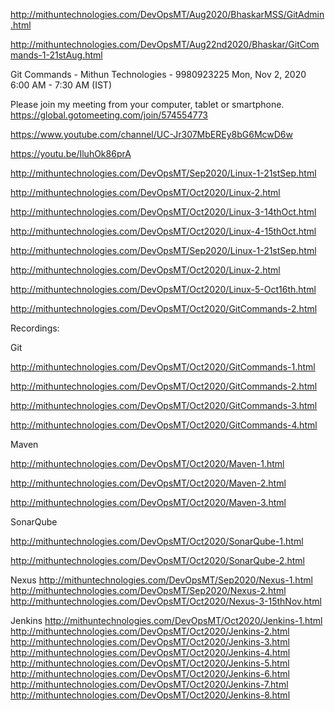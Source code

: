 http://mithuntechnologies.com/DevOpsMT/Aug2020/BhaskarMSS/GitAdmin.html

http://mithuntechnologies.com/DevOpsMT/Aug22nd2020/Bhaskar/GitCommands-1-21stAug.html

Git Commands - Mithun Technologies - 9980923225
Mon, Nov 2, 2020 6:00 AM - 7:30 AM (IST)

Please join my meeting from your computer, tablet or smartphone.
https://global.gotomeeting.com/join/574554773

https://www.youtube.com/channel/UC-Jr307MbEREy8bG6McwD6w

https://youtu.be/IluhOk86prA

http://mithuntechnologies.com/DevOpsMT/Sep2020/Linux-1-21stSep.html

http://mithuntechnologies.com/DevOpsMT/Oct2020/Linux-2.html

http://mithuntechnologies.com/DevOpsMT/Oct2020/Linux-3-14thOct.html

http://mithuntechnologies.com/DevOpsMT/Oct2020/Linux-4-15thOct.html

http://mithuntechnologies.com/DevOpsMT/Sep2020/Linux-1-21stSep.html

http://mithuntechnologies.com/DevOpsMT/Oct2020/Linux-2.html

http://mithuntechnologies.com/DevOpsMT/Oct2020/Linux-5-Oct16th.html

http://mithuntechnologies.com/DevOpsMT/Oct2020/GitCommands-2.html


Recordings:

Git

http://mithuntechnologies.com/DevOpsMT/Oct2020/GitCommands-1.html

http://mithuntechnologies.com/DevOpsMT/Oct2020/GitCommands-2.html

http://mithuntechnologies.com/DevOpsMT/Oct2020/GitCommands-3.html

http://mithuntechnologies.com/DevOpsMT/Oct2020/GitCommands-4.html

Maven

http://mithuntechnologies.com/DevOpsMT/Oct2020/Maven-1.html

http://mithuntechnologies.com/DevOpsMT/Oct2020/Maven-2.html

http://mithuntechnologies.com/DevOpsMT/Oct2020/Maven-3.html

SonarQube

http://mithuntechnologies.com/DevOpsMT/Oct2020/SonarQube-1.html

http://mithuntechnologies.com/DevOpsMT/Oct2020/SonarQube-2.html

Nexus
http://mithuntechnologies.com/DevOpsMT/Sep2020/Nexus-1.html
http://mithuntechnologies.com/DevOpsMT/Sep2020/Nexus-2.html
http://mithuntechnologies.com/DevOpsMT/Oct2020/Nexus-3-15thNov.html

Jenkins
http://mithuntechnologies.com/DevOpsMT/Oct2020/Jenkins-1.html
http://mithuntechnologies.com/DevOpsMT/Oct2020/Jenkins-2.html
http://mithuntechnologies.com/DevOpsMT/Oct2020/Jenkins-3.html
http://mithuntechnologies.com/DevOpsMT/Oct2020/Jenkins-4.html
http://mithuntechnologies.com/DevOpsMT/Oct2020/Jenkins-5.html
http://mithuntechnologies.com/DevOpsMT/Oct2020/Jenkins-6.html
http://mithuntechnologies.com/DevOpsMT/Oct2020/Jenkins-7.html
http://mithuntechnologies.com/DevOpsMT/Oct2020/Jenkins-8.html

